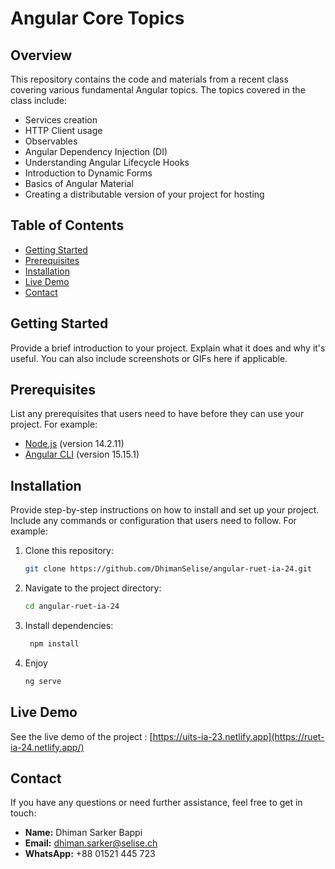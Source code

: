 # Angular Core Topics

## Overview

This repository contains the code and materials from a recent class covering various fundamental Angular topics. The topics covered in the class include:

- Services creation
- HTTP Client usage
- Observables
- Angular Dependency Injection (DI)
- Understanding Angular Lifecycle Hooks
- Introduction to Dynamic Forms
- Basics of Angular Material
- Creating a distributable version of your project for hosting

## Table of Contents

- [Getting Started](#getting-started)
- [Prerequisites](#prerequisites)
- [Installation](#installation)
- [Live Demo](#livedemo)
- [Contact](#contact)



## Getting Started

Provide a brief introduction to your project. Explain what it does and why it's useful. You can also include screenshots or GIFs here if applicable.

## Prerequisites

List any prerequisites that users need to have before they can use your project. For example:

- [Node.js](https://nodejs.org/) (version 14.2.11)
- [Angular CLI](https://angular.io/cli) (version 15.15.1)

## Installation

Provide step-by-step instructions on how to install and set up your project. Include any commands or configuration that users need to follow. For example:

1. Clone this repository:
   ```bash
   git clone https://github.com/DhimanSelise/angular-ruet-ia-24.git


2. Navigate to the project directory:
   ```bash
   cd angular-ruet-ia-24
   
4. Install dependencies:
    ```bash
     npm install
    
5. Enjoy
   ```bash
   ng serve
## Live Demo

See the live demo of the project :   [https://uits-ia-23.netlify.app](https://ruet-ia-24.netlify.app/)

## Contact

If you have any questions or need further assistance, feel free to get in touch:

- **Name:** Dhiman Sarker Bappi
- **Email:** [dhiman.sarker@selise.ch](mailto:dhiman.sarker@selise.ch)
- **WhatsApp:** +88 01521 445 723
